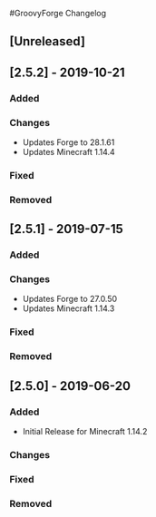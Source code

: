 #GroovyForge Changelog

## [Unreleased]
## [2.5.2] - 2019-10-21
### Added
### Changes
- Updates Forge to 28.1.61
- Updates Minecraft 1.14.4
### Fixed
### Removed

## [2.5.1] - 2019-07-15
### Added
### Changes
- Updates Forge to 27.0.50 
- Updates Minecraft 1.14.3
### Fixed
### Removed

## [2.5.0] - 2019-06-20
### Added
- Initial Release for Minecraft 1.14.2
### Changes
### Fixed
### Removed
